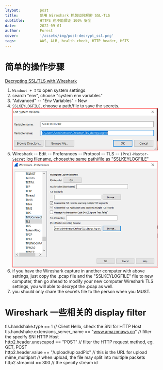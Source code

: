 ```yaml
---
layout:         post
title:          使用 Wireshark 抓包如何解密 SSL-TLS
subtitle:		HTTPS 也不能保证 100% 安全
date:           2022-09-01
author:         Forest
cover:          '/assets/img/post-decrypt_ssl.png'
tags:           AWS, ALB, health check, HTTP header, HSTS
---
```


# 简单的操作步骤
[Decrypting SSL/TLS with Wireshark](https://resources.infosecinstitute.com/topic/decrypting-ssl-tls-traffic-with-wireshark/)  
1. `Windows + I` to open system settings  
2. search "env", choose "system env variables"  
3. "Advanced" -- "Env Variables" - New  
4. `SSLKEYLOGFILE`, choose a path/file to save the secrets.  
![SSLKEYLOGFILE](/assets/img/SSLKEYLOGFILE.png)      
5. Wireshark -- Edit -- Preferances -- Protocol -- TLS -- `(Pre)-Master-Secret` log filename, choosethe same path/file as "SSLKEYLOGFILE"  
![Master-Secret](/assets/img/Master-Secret.png)    
6. if you have the Wireshark capture in another computer with above settings, just copy the .pcap file and the "SSLKEYLOGFILE" file to new computer, then go ahead to modify your new computer Wireshark TLS settings, you will able to decrypt the .pcap as well.  
7. you should only share the secrets file to the person when you MUST.  

# Wireshark 一些相关的 display filter
tls.handshake.type == 1  // Client Hello, check the SNI for HTTP Host  
tls.handshake.extensions_server_name == "www.amazonaws.cn"  // filter the specify SNI HTTP Host  
http2.header.unescaped == "POST"        // filter the HTTP request method, eg. GET, POST  
http2.header.value == "/upload/uploadPic"   // this is the URL for upload  
mime_multipart                            // when upload, the file may split into multiple   packets    
http2.streamid == 300      // the specify stream id  


